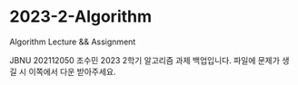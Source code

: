 # 2023-2-Algorithm
Algorithm Lecture &amp;&amp; Assignment

JBNU 202112050 조수민 
2023 2학기 알고리즘 과제 백업입니다.
파일에 문제가 생길 시 이쪽에서 다운 받아주세요.

